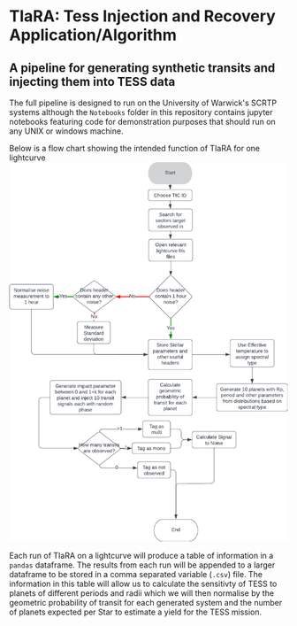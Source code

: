 # TIaRA: Tess Injection and Recovery Application/Algorithm
## A pipeline for generating synthetic transits and injecting them into TESS data
The full pipeline is designed to run on the University of Warwick's SCRTP systems although the <code>Notebooks</code> folder in this repository contains jupyter notebooks featuring code for demonstration purposes that should run on any UNIX or windows machine.

Below is a flow chart showing the intended function of TIaRA for one lightcurve
![Flowchart](TIaRA-flowchartV2.png)

Each run of TIaRA on a lightcurve will produce a table of information in a <code>pandas</code> dataframe. The results from each run will be appended to a larger dataframe to be stored in a comma separated variable (<code>.csv</code>) file. The information in this table will allow us to calculate the sensitivty of TESS to planets of different periods and radii which we will then normalise by the geometric probability of transit for each generated system and the number of planets expected per Star to estimate a yield for the TESS mission.
